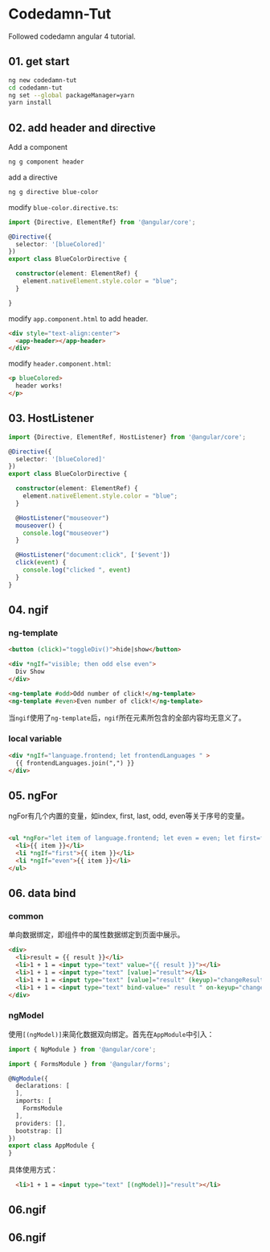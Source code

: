 # Codedamn-Tut

Followed codedamn angular 4 tutorial.

## 01. get start
```bash
ng new codedamn-tut
cd codedamn-tut
ng set --global packageManager=yarn
yarn install
```

## 02. add header and directive

Add a component
```bash
ng g component header
```

add a directive
```bash
ng g directive blue-color
```

modify `blue-color.directive.ts`:
```typescript
import {Directive, ElementRef} from '@angular/core';

@Directive({
  selector: '[blueColored]'
})
export class BlueColorDirective {

  constructor(element: ElementRef) {
    element.nativeElement.style.color = "blue";
  }

}
```

modify `app.component.html` to add header.
```html
<div style="text-align:center">
  <app-header></app-header>
</div>
```

modify `header.component.html`:
```html
<p blueColored>
  header works!
</p>

```

## 03. HostListener

```typescript
import {Directive, ElementRef, HostListener} from '@angular/core';

@Directive({
  selector: '[blueColored]'
})
export class BlueColorDirective {

  constructor(element: ElementRef) {
    element.nativeElement.style.color = "blue";
  }

  @HostListener("mouseover")
  mouseover() {
    console.log("mouseover")
  }

  @HostListener("document:click", ['$event'])
  click(event) {
    console.log("clicked ", event)
  }
}

```

## 04. ngif

### ng-template
```html
<button (click)="toggleDiv()">hide|show</button>

<div *ngIf="visible; then odd else even">
  Div Show
</div>

<ng-template #odd>Odd number of click!</ng-template>
<ng-template #even>Even number of click!</ng-template>

```
当`ngif`使用了`ng-template`后，`ngif`所在元素所包含的全部内容均无意义了。

### local variable
```html
<div *ngIf="language.frontend; let frontendLanguages " >
  {{ frontendLanguages.join(",") }}
</div>

``` 

## 05. ngFor
ngFor有几个内置的变量，如index, first, last, odd, even等关于序号的变量。

```html

<ul *ngFor="let item of language.frontend; let even = even; let first=first;">
  <li>{{ item }}</li>
  <li *ngIf="first">{{ item }}</li>
  <li *ngIf="even">{{ item }}</li>
</ul>

```

## 06. data bind
### common
单向数据绑定，即组件中的属性数据绑定到页面中展示。

```html
<div>
  <li>result = {{ result }}</li>
  <li>1 + 1 = <input type="text" value="{{ result }}"></li>
  <li>1 + 1 = <input type="text" [value]="result"></li>
  <li>1 + 1 = <input type="text" [value]="result" (keyup)="changeResult($event)"></li>
  <li>1 + 1 = <input type="text" bind-value=" result " on-keyup="changeResult($event)"></li>
</div>

```
### ngModel
使用`[(ngModel)]`来简化数据双向绑定。首先在`AppModule`中引入：
```typescript
import { NgModule } from '@angular/core';

import { FormsModule } from '@angular/forms';

@NgModule({
  declarations: [
  ],
  imports: [
    FormsModule
  ],
  providers: [],
  bootstrap: []
})
export class AppModule {
}

```
具体使用方式：
```html
  <li>1 + 1 = <input type="text" [(ngModel)]="result"></li>

```
## 06.ngif
## 06.ngif
